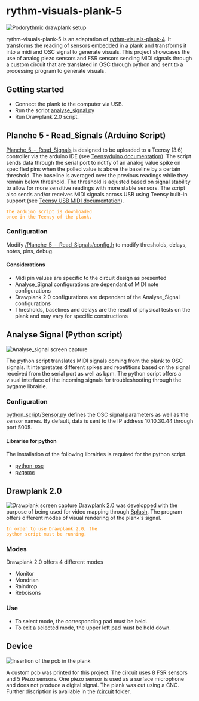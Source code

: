 # rythm-visuals-plank-5
![Podorythmic drawplank setup](https://github.com/tradwiki/rythm-visuals-plank-5/blob/main/Media/2022-06-22-Rencontre-reseau-Photo-Ghislain-Jutras-18.gif)

rythm-visuals-plank-5 is an adaptation of [rythm-visuals-plank-4](https://github.com/tradwiki/rythm-visuals-plank-4). 
It transforms the reading of sensors embedded in a plank and transforms it into a midi and OSC signal to generate visuals.
This project showcases the use of analog piezo sensors and FSR sensors sending MIDI signals through a custom circuit that are translated in OSC through python and sent to a processing program to generate visuals.

## Getting started
* Connect the plank to the computer via USB.
* Run the script [analyse_signal.py](https://github.com/tradwiki/rythm-visuals-plank-5/blob/main/Analyse_signal/Analyse_signal.py)
* Run Drawplank 2.0 script.

## Planche 5 - Read_Signals (Arduino Script)
[Planche_5_-_Read_Signals](https://github.com/tradwiki/rythm-visuals-plank-5/tree/main/Planche_5_-_Read_Signals) is designed to be uploaded to a Teensy (3.6) controller via the arduino IDE (see [Teensyduino documentation](https://www.pjrc.com/teensy/teensyduino.html)). The script sends data through the serial port to notify of an analog value spike on specified pins when the polled value is above the baseline by a certain threshold. The baseline is averaged over the previous readings while they remain below threshold. The threshold is adjusted based on signal stability to allow for more sensitive readings with more stable sensors. The script also sends and/or receives MIDI signals across USB using Teensy built-in support (see [Teensy USB MIDI documentation](https://www.pjrc.com/teensy/td_midi.html)).

<code style="color: Darkorange;">The arduino script is downloaded once in the Teensy of the plank.</code> 
### Configuration
Modify [/Planche_5_-_Read_Signals/config.h](https://github.com/tradwiki/rythm-visuals-plank-5/blob/main/Planche_5_-_Read_Signals/config.h) to modify thresholds, delays, notes, pins, debug.
#### Considerations
* Midi pin values are specific to the circuit design as presented
* Analyse_Signal configurations are dependant of MIDI note configurations
* Drawplank 2.0 configurations are dependant of the Analyse_Signal configurations 
* Thresholds, baselines and delays are the result of physical tests on the plank and may vary for specific constructions

## Analyse Signal (Python script)
![Analyse_signal screen capture](https://github.com/tradwiki/rythm-visuals-plank-5/blob/main/Media/Interface_scrip_python.png)

The python script translates MIDI signals coming from the plank to OSC signals. It interpretates different spikes and repetitions based on the signal received from the serial port as well as bpm.
The python script offers a visual interface of the incoming signals for troubleshooting through the pygame librairie.
### Configuration
[python_script/Sensor.py](https://github.com/tradwiki/rythm-visuals-plank-5/blob/main/Analyse_signal/Sensor.py) defines the OSC signal parameters as well as the sensor names.
By default, data is sent to the IP address 10.10.30.44 through port 5005.
#### Libraries for python
The installation of the following librairies is required for the python script.
* [python-osc](https://pypi.org/project/python-osc)
* [pygame](https://www.pygame.org/wiki/GettingStarted)

## Drawplank 2.0
![Drawplank screen capture](https://github.com/tradwiki/rythm-visuals-plank-5/blob/main/Media/Menu.png)
[Drawplank 2.0](https://github.com/tradwiki/rythm-visuals-plank-5/tree/main/DrawPlanck-2.0) was developped with the purpose of being used for video mapping through [Splash](https://sat.qc.ca/fr/splash/).
The program offers different modes of visual rendering of the plank's signal. 

<code style="color: Darkorange;">In order to use Drawplank 2.0, the python script must be running.</code> 
### Modes
Drawplank 2.0 offers 4 different modes
* Monitor
* Mondrian
* Raindrop
* Reboisons
### Use
* To select mode, the corresponding pad must be held.
* To exit a selected mode, the upper left pad must be held down.

## Device
![Insertion of the pcb in the plank](https://github.com/tradwiki/rythm-visuals-plank-5/blob/main/Media/Planche%200.4%20-%20insertion%20du%20pcb.jpg)

A custom pcb was printed for this project. The circuit uses 8 FSR sensors and 5 Piezo sensors.
One piezo sensor is used as a surface microphone and does not produce a digital signal.
The plank was cut using a CNC.
Further discription is available in the [/circuit](https://github.com/tradwiki/rythm-visuals-plank-5/tree/main/Circuit) folder.
